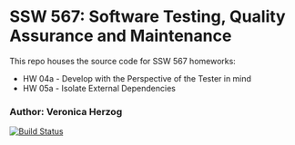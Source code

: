 # SSW 567: Software Testing, Quality Assurance and Maintenance
This repo houses the source code for SSW 567 homeworks:
* HW 04a - Develop with the Perspective of the Tester in mind
* HW 05a - Isolate External Dependencies

### Author: Veronica Herzog

[![Build Status](https://app.travis-ci.com/vherzog/ssw567-hw4a.svg?branch=main)](https://app.travis-ci.com/vherzog/ssw567-hw4a)

